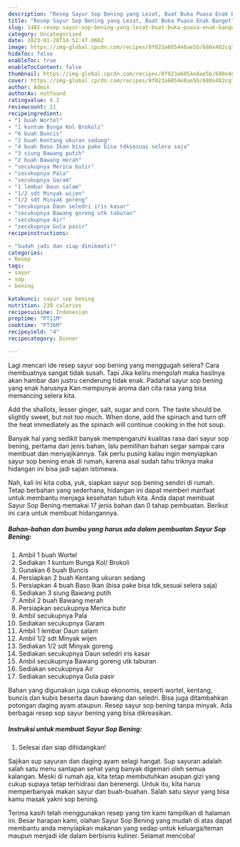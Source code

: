 ```yaml
---
description: "Resep Sayur Sop Bening yang Lezat, Buat Buka Puasa Enak Banget"
title: "Resep Sayur Sop Bening yang Lezat, Buat Buka Puasa Enak Banget"
slug: 1402-resep-sayur-sop-bening-yang-lezat-buat-buka-puasa-enak-banget
category: Uncategorized
date: 2023-01-28T14:51:47.066Z
image: https://img-global.cpcdn.com/recipes/8f023a6054e8ae5b/680x482cq70/sayur-sop-bening-foto-resep-utama.jpg
hideToc: false
enableToc: true
enableTocContent: false
thumbnail: https://img-global.cpcdn.com/recipes/8f023a6054e8ae5b/680x482cq70/sayur-sop-bening-foto-resep-utama.jpg
cover: https://img-global.cpcdn.com/recipes/8f023a6054e8ae5b/680x482cq70/sayur-sop-bening-foto-resep-utama.jpg
author: Admin
authorAv: notfound
ratingvalue: 4.2
reviewcount: 21
recipeingredient:
- "1 buah Wortel"
- "1 kuntum Bunga Kol Brokoli"
- "6 buah Buncis"
- "2 buah Kentang ukuran sedang"
- "4 buah Baso Ikan bisa pake bisa tdksesuai selera saja"
- "3 siung Bawang putih"
- "2 buah Bawang merah"
- "secukupnya Merica butir"
- "secukupnya Pala"
- "secukupnya Garam"
- "1 lembar Daun salam"
- "1/2 sdt Minyak wijen"
- "1/2 sdt Minyak goreng"
- "secukupnya Daun seledri iris kasar"
- "secukupnya Bawang goreng utk taburan"
- "secukupnya Air"
- "secukupnya Gula pasir"
recipeinstructions:

- "Sudah jadi dan siap dinikmati!"
categories:
- Resep
tags:
- sayur
- sop
- bening

katakunci: sayur sop bening 
nutrition: 239 calories
recipecuisine: Indonesian
preptime: "PT11M"
cooktime: "PT36M"
recipeyield: "4"
recipecategory: Dinner

---
```



Lagi mencari ide resep sayur sop bening yang menggugah selera? Cara membuatnya sangat tidak susah. Tapi Jika keliru mengolah maka hasilnya akan hambar dan justru cenderung tidak enak. Padahal sayur sop bening yang enak harusnya Kan mempunyai aroma dan cita rasa yang bisa memancing selera kita.


Add the shallots, lesser ginger, salt, sugar and corn. The taste should be slightly sweet, but not too much. When done, add the spinach and turn off the heat immediately as the spinach will continue cooking in the hot soup.

Banyak hal yang sedikit banyak mempengaruhi kualitas rasa dari sayur sop bening, pertama dari jenis bahan, lalu pemilihan bahan segar sampai cara membuat dan menyajikannya. Tak perlu pusing kalau ingin menyiapkan sayur sop bening enak di rumah, karena asal sudah tahu triknya maka hidangan ini bisa jadi sajian istimewa.


Nah, kali ini kita coba, yuk, siapkan sayur sop bening sendiri di rumah. Tetap berbahan yang sederhana, hidangan ini dapat memberi manfaat untuk membantu menjaga kesehatan tubuh kita. Anda dapat membuat Sayur Sop Bening memakai 17 jenis bahan dan 0 tahap pembuatan. Berikut ini cara untuk membuat hidangannya.

<!--inarticleads1-->

##### Bahan-bahan dan bumbu yang harus ada dalam pembuatan Sayur Sop Bening:

1. Ambil 1 buah Wortel
1. Sediakan 1 kuntum Bunga Kol/ Brokoli
1. Gunakan 6 buah Buncis
1. Persiapkan 2 buah Kentang ukuran sedang
1. Persiapkan 4 buah Baso Ikan (bisa pake bisa tdk,sesuai selera saja)
1. Sediakan 3 siung Bawang putih
1. Ambil 2 buah Bawang merah
1. Persiapkan secukupnya Merica butir
1. Ambil secukupnya Pala
1. Sediakan secukupnya Garam
1. Ambil 1 lembar Daun salam
1. Ambil 1/2 sdt Minyak wijen
1. Sediakan 1/2 sdt Minyak goreng
1. Sediakan secukupnya Daun seledri iris kasar
1. Ambil secukupnya Bawang goreng utk taburan
1. Sediakan secukupnya Air
1. Sediakan secukupnya Gula pasir


Bahan yang digunakan juga cukup ekonomis, seperti wortel, kentang, buncis dan kubis beserta daun bawang dan seledri. Bisa juga ditambahkan potongan daging ayam ataupun. Resep sayur sop bening tanpa minyak. Ada berbagai resep sop sayur bening yang bisa dikreasikan. 

<!--inarticleads2-->

##### Instruksi untuk membuat Sayur Sop Bening:


1. Selesai dan siap dihidangkan!

Sajikan sup sayuran dan daging ayam selagi hangat. Sup sayuran adalah salah satu menu santapan sehat yang banyak digemari oleh semua kalangan. Meski di rumah aja, kita tetap membutuhkan asupan gizi yang cukup supaya tetap terhidrasi dan berenergi. Untuk itu, kita harus memperbanyak makan sayur dan buah-buahan. Salah satu sayur yang bisa kamu masak yakni sop bening. 

Terima kasih telah menggunakan resep yang tim kami tampilkan di halaman ini. Besar harapan kami, olahan Sayur Sop Bening yang mudah di atas dapat membantu anda menyiapkan makanan yang sedap untuk keluarga/teman maupun menjadi ide dalam berbisnis kuliner. Selamat mencoba!
